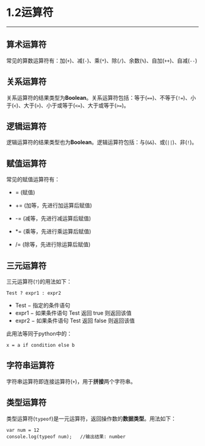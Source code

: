 # 1.2运算符

***

## 算术运算符

常见的算数运算符有：加(`+`)、减(`-`)、乘(`*`)、除(`/`)、余数(`%`)、自加(`++`)、自减(`--`)

## 关系运算符

关系运算符的结果类型为**Boolean**。关系运算符包括：等于(`==`)、不等于(`!=`)、小于(`<`)、大于(`>`)、小于或等于(`<=`)、大于或等于(`>=`)。

## 逻辑运算符

逻辑运算符的结果类型也为**Boolean**。逻辑运算符包括：与(`&&`)、或(`||`)、非(`!`)。

## 赋值运算符

常见的赋值运算符有：

+ = (赋值)

+ += (加等，先进行加运算后赋值)

+ -= (减等，先进行减运算后赋值)

+ *= (乘等，先进行乘运算后赋值)

+ /= (除等，先进行除运算后赋值)

## 三元运算符

三元运算符(`?`)的用法如下：

    Test ? expr1 : expr2

* Test − 指定的条件语句
* expr1 − 如果条件语句 Test 返回 true 则返回该值
* expr2 − 如果条件语句 Test 返回 false 则返回该值

此用法等同于python中的：

    x = a if condition else b

## 字符串运算符

字符串运算符即连接运算符(`+`)，用于**拼接**两个字符串。

## 类型运算符

类型运算符(`typeof`)是一元运算符，返回操作数的**数据类型**。用法如下：

    var num = 12 
    console.log(typeof num);   //输出结果: number
